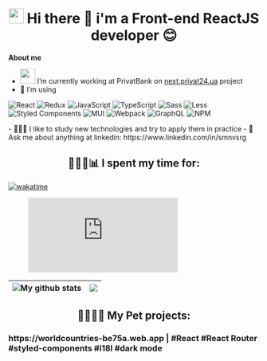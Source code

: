 <h1 align="center"> <img src="https://emojis.slackmojis.com/emojis/images/1531849430/4246/blob-sunglasses.gif?1531849430" width="30"/> Hi there 👋 i'm a Front-end ReactJS developer 😊</h3>

**About me**

- <img src="https://media.giphy.com/media/WUlplcMpOCEmTGBtBW/giphy.gif" width="30"> I’m currently working at PrivatBank on [next.privat24.ua](https://next.privat24.ua) project
- 🚀 I’m using 
<p>
  <img alt="React" src="https://img.shields.io/badge/-React-45b8d8?style=for-the-badge&logo=react&logoColor=white" />
  <img alt="Redux" src="https://img.shields.io/badge/-Redux-764ABC?style=for-the-badge&logo=redux&logoColor=white" />
  <img alt="JavaScript" src="https://img.shields.io/badge/javascript-%23323330.svg?style=for-the-badge&logo=javascript&logoColor=%23F7DF1E" />
  <img alt="TypeScript" src="https://img.shields.io/badge/-TypeScript-007ACC?style=for-the-badge&logo=typescript&logoColor=white" />
  <img alt="Sass" src="https://img.shields.io/badge/-Sass-CC6699?style=for-the-badge&logo=sass&logoColor=white" />
  <img alt="Less" src="https://img.shields.io/badge/less-2B4C80?style=for-the-badge&logo=less&logoColor=white" />
  <img alt="Styled Components" src="https://img.shields.io/badge/-Styled_Components-db7092?style=for-the-badge&logo=styled-components&logoColor=white" />
  <img alt="MUI" src="https://img.shields.io/badge/MUI-%230081CB.svg?style=for-the-badge&logo=mui&logoColor=white)" />
  <img alt="Webpack" src="https://img.shields.io/badge/-Webpack-8DD6F9?style=for-the-badge&logo=webpack&logoColor=white" /> 
  <img alt="GraphQL" src="https://img.shields.io/badge/-GraphQL-E10098?style=for-the-badge&logo=graphql&logoColor=white" />
  <img alt="NPM" src="https://img.shields.io/badge/-NPM-CB3837?style=for-the-badge&logo=npm&logoColor=white" />
</p>
- 🏄🏻‍♂️ I like to study new technologies and try to apply them in practice
- 💬 Ask me about anything at linkedin: https://www.linkedin.com/in/smnvsrg



<h2 align="center">👨🏻‍💻📊 I spent my time for: </h3>

[![wakatime](https://wakatime.com/badge/user/ba7f3122-44c3-4e24-8fad-dde811d58c9f.svg)](https://wakatime.com/@ba7f3122-44c3-4e24-8fad-dde811d58c9f)

<figure><embed src="https://wakatime.com/share/@dp120291ssv/f34d0f85-ca05-4e22-a2b3-6a460a0943b7.svg"></embed></figure>


| <img align="center" src="https://github-readme-stats.vercel.app/api?username=dp120291ssv&show_icons=true&theme=buefy&hide_border=true" alt="My github stats" /> | <img align="center" src="https://github-readme-stats.vercel.app/api/top-langs/?username=dp120291ssv&layout=compact&theme=buefy&hide_border=true" /> |
| ------------- | ------------- |


<h2 align="center"> 👨🏻‍💻🐶 My Pet projects: </h3>


<h3> https://worldcountries-be75a.web.app | #React #React Router #styled-components #i18l #dark mode </h3>

